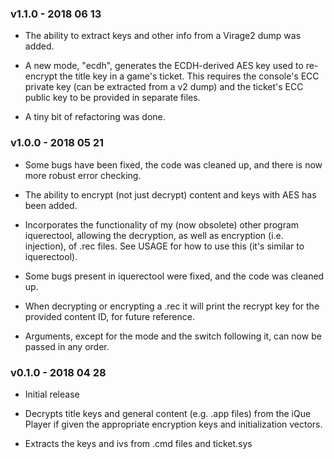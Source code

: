 ### v1.1.0 - 2018 06 13  

* The ability to extract keys and other info from a Virage2 dump was added.  

* A new mode, "ecdh", generates the ECDH-derived AES key used to re-encrypt the title key in a game's ticket. This requires the console's ECC private key (can be extracted from a v2 dump) and the ticket's ECC public key to  be provided in separate files.  

* A tiny bit of refactoring was done.  
  

### v1.0.0 - 2018 05 21  

* Some bugs have been fixed, the code was cleaned up, and there is now more robust error checking.  
  
* The ability to encrypt (not just decrypt) content and keys with AES has been added.  
  
* Incorporates the functionality of my (now obsolete) other program iquerectool, allowing the decryption, as well as encryption (i.e. injection), of .rec files. See USAGE for how to use this (it's similar to iquerectool).  
  
* Some bugs present in iquerectool were fixed, and the code was cleaned up.  

* When decrypting or encrypting a .rec it will print the recrypt key for the provided content ID, for future reference.  

* Arguments, except for the mode and the switch following it, can now be passed in any order.  
  

### v0.1.0 - 2018 04 28

* Initial release  

* Decrypts title keys and general content (e.g. .app files) from the iQue Player if given the appropriate encryption keys and initialization vectors.  
  
* Extracts the keys and ivs from .cmd files and ticket.sys  
